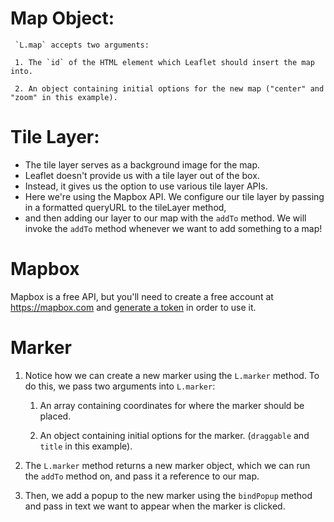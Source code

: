 # Map Object:

     `L.map` accepts two arguments:

     1. The `id` of the HTML element which Leaflet should insert the map into.

     2. An object containing initial options for the new map ("center" and "zoom" in this example).

# Tile Layer:

- The tile layer serves as a background image for the map.
- Leaflet doesn't provide us with a tile layer out of the box.
- Instead, it gives us the option to use various tile layer APIs.
- Here we're using the Mapbox API. We configure our tile layer by passing in a formatted queryURL to the tileLayer method,
- and then adding our layer to our map with the `addTo` method. We will invoke the `addTo` method whenever we want to add something to a map!

# Mapbox

Mapbox is a free API, but you'll need to create a free account at <https://mapbox.com> and [generate a token](https://www.mapbox.com/studio/account/tokens/) in order to use it.

# Marker

1. Notice how we can create a new marker using the `L.marker` method. To do this, we pass two arguments into `L.marker`:

   1. An array containing coordinates for where the marker should be placed.

   2. An object containing initial options for the marker. (`draggable` and `title` in this example).

2. The `L.marker` method returns a new marker object, which we can run the `addTo` method on, and pass it a reference to our map.

3. Then, we add a popup to the new marker using the `bindPopup` method and pass in text we want to appear when the marker is clicked.
